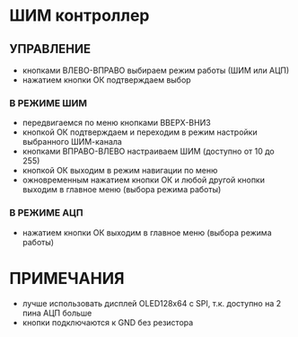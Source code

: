 # ШИМ контроллер

## УПРАВЛЕНИЕ
- кнопками ВЛЕВО-ВПРАВО выбираем режим работы (ШИМ или АЦП)
- нажатием кнопки ОК подтверждаем выбор
### В РЕЖИМЕ ШИМ
- передвигаемся по меню кнопками ВВЕРХ-ВНИЗ
- кнопкой ОК подтверждаем и переходим в режим настройки выбранного ШИМ-канала
- кнопками ВПРАВО-ВЛЕВО настраиваем ШИМ (доступно от 10 до 255)
- кнопкой ОК выходим в режим навигации по меню
- ожновременным нажатием кнопки ОК и любой другой кнопки выходим в главное меню (выбора режима работы)
### В РЕЖИМЕ АЦП
- нажатием кнопки ОК выходим в главное меню (выбора режима работы)

# ПРИМЕЧАНИЯ
- лучше использовать дисплей OLED128x64 с SPI, т.к. доступно на 2 пина АЦП больше
- кнопки подключаются к GND без резистора

